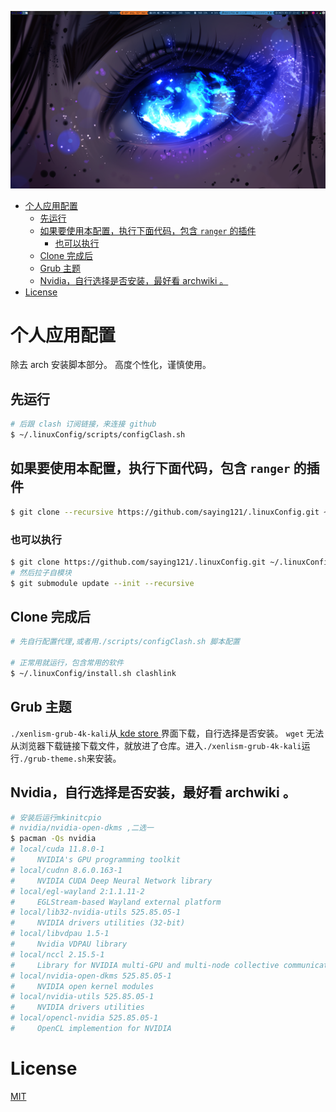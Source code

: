 ![桌面图像](./pictures/2023-03-17_22-42.png)

<!--toc:start-->
- [个人应用配置](#个人应用配置)
  - [先运行](#先运行)
  - [如果要使用本配置，执行下面代码，包含 `ranger` 的插件](#如果要使用本配置执行下面代码包含-ranger-的插件)
    - [也可以执行](#也可以执行)
  - [Clone 完成后](#clone-完成后)
  - [Grub 主题](#grub-主题)
  - [Nvidia，自行选择是否安装，最好看 archwiki 。](#nvidia自行选择是否安装最好看-archwiki)
- [License](#license)
<!--toc:end-->

# 个人应用配置

除去 arch 安装脚本部分。
高度个性化，谨慎使用。

## 先运行

```bash
# 后跟 clash 订阅链接，来连接 github
$ ~/.linuxConfig/scripts/configClash.sh
```

## 如果要使用本配置，执行下面代码，包含 `ranger` 的插件

```bash
$ git clone --recursive https://github.com/saying121/.linuxConfig.git ~/.linuxConfig
```

### 也可以执行

```bash
$ git clone https://github.com/saying121/.linuxConfig.git ~/.linuxConfig
# 然后拉子自模块
$ git submodule update --init --recursive
```

## Clone 完成后

```bash
# 先自行配置代理,或者用./scripts/configClash.sh 脚本配置

# 正常用就运行，包含常用的软件
$ ~/.linuxConfig/install.sh clashlink
```

## Grub 主题

`./xenlism-grub-4k-kali`从[ kde store ](https://store.kde.org/p/1440862)界面下载，自行选择是否安装。
`wget` 无法从浏览器下载链接下载文件，就放进了仓库。进入`./xenlism-grub-4k-kali`运行`./grub-theme.sh`来安装。

## Nvidia，自行选择是否安装，最好看 archwiki 。

```bash
# 安装后运行mkinitcpio
# nvidia/nvidia-open-dkms ,二选一
$ pacman -Qs nvidia
# local/cuda 11.8.0-1
#     NVIDIA's GPU programming toolkit
# local/cudnn 8.6.0.163-1
#     NVIDIA CUDA Deep Neural Network library
# local/egl-wayland 2:1.1.11-2
#     EGLStream-based Wayland external platform
# local/lib32-nvidia-utils 525.85.05-1
#     NVIDIA drivers utilities (32-bit)
# local/libvdpau 1.5-1
#     Nvidia VDPAU library
# local/nccl 2.15.5-1
#     Library for NVIDIA multi-GPU and multi-node collective communication primitives
# local/nvidia-open-dkms 525.85.05-1
#     NVIDIA open kernel modules
# local/nvidia-utils 525.85.05-1
#     NVIDIA drivers utilities
# local/opencl-nvidia 525.85.05-1
#     OpenCL implemention for NVIDIA
```

# License

[MIT](./LICENSE)
